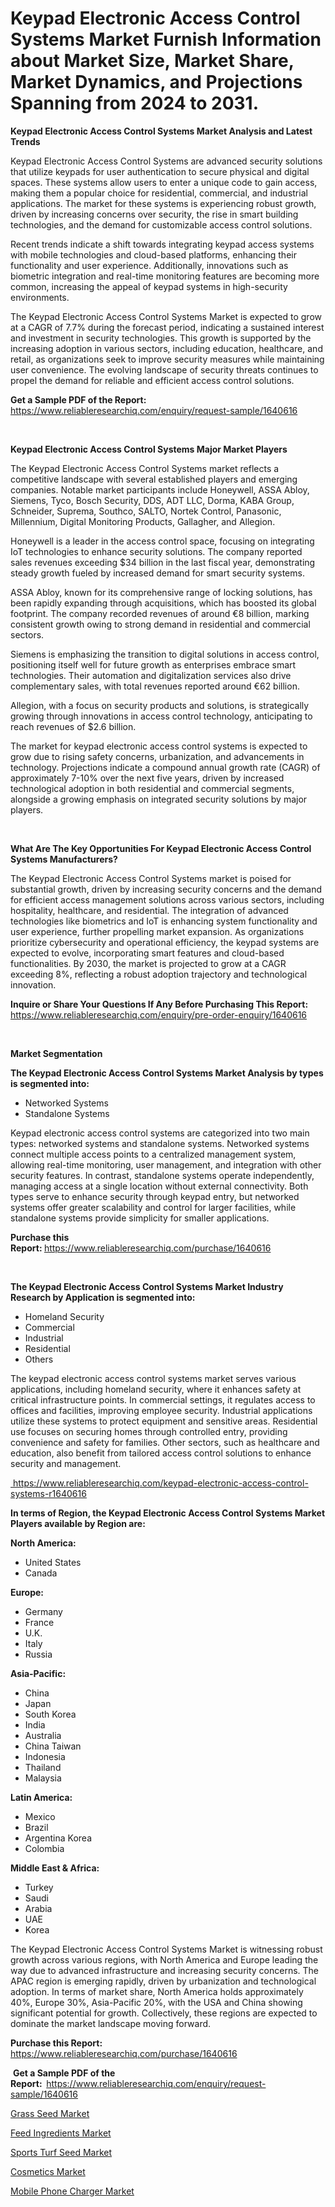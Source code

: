 <p><h1>Keypad Electronic Access Control Systems Market Furnish Information about Market Size, Market Share, Market Dynamics, and Projections Spanning from 2024 to 2031.</h1></p><p><strong>Keypad Electronic Access Control Systems Market Analysis and Latest Trends</strong></p>
<p><p>Keypad Electronic Access Control Systems are advanced security solutions that utilize keypads for user authentication to secure physical and digital spaces. These systems allow users to enter a unique code to gain access, making them a popular choice for residential, commercial, and industrial applications. The market for these systems is experiencing robust growth, driven by increasing concerns over security, the rise in smart building technologies, and the demand for customizable access control solutions.</p><p>Recent trends indicate a shift towards integrating keypad access systems with mobile technologies and cloud-based platforms, enhancing their functionality and user experience. Additionally, innovations such as biometric integration and real-time monitoring features are becoming more common, increasing the appeal of keypad systems in high-security environments.</p><p>The Keypad Electronic Access Control Systems Market is expected to grow at a CAGR of 7.7% during the forecast period, indicating a sustained interest and investment in security technologies. This growth is supported by the increasing adoption in various sectors, including education, healthcare, and retail, as organizations seek to improve security measures while maintaining user convenience. The evolving landscape of security threats continues to propel the demand for reliable and efficient access control solutions.</p></p>
<p><strong>Get a Sample PDF of the Report:&nbsp;</strong> <a href="https://www.reliableresearchiq.com/enquiry/request-sample/1640616?utm_campaign=1257&utm_medium=2&utm_source=Github&utm_content=ia&utm_term=25092024&utm_id=keypad-electronic-access-control-systems">https://www.reliableresearchiq.com/enquiry/request-sample/1640616</a></p>
<p>&nbsp;</p>
<p><strong>Keypad Electronic Access Control Systems Major Market Players</strong></p>
<p><p>The Keypad Electronic Access Control Systems market reflects a competitive landscape with several established players and emerging companies. Notable market participants include Honeywell, ASSA Abloy, Siemens, Tyco, Bosch Security, DDS, ADT LLC, Dorma, KABA Group, Schneider, Suprema, Southco, SALTO, Nortek Control, Panasonic, Millennium, Digital Monitoring Products, Gallagher, and Allegion.</p><p>Honeywell is a leader in the access control space, focusing on integrating IoT technologies to enhance security solutions. The company reported sales revenues exceeding $34 billion in the last fiscal year, demonstrating steady growth fueled by increased demand for smart security systems.</p><p>ASSA Abloy, known for its comprehensive range of locking solutions, has been rapidly expanding through acquisitions, which has boosted its global footprint. The company recorded revenues of around €8 billion, marking consistent growth owing to strong demand in residential and commercial sectors.</p><p>Siemens is emphasizing the transition to digital solutions in access control, positioning itself well for future growth as enterprises embrace smart technologies. Their automation and digitalization services also drive complementary sales, with total revenues reported around €62 billion.</p><p>Allegion, with a focus on security products and solutions, is strategically growing through innovations in access control technology, anticipating to reach revenues of $2.6 billion. </p><p>The market for keypad electronic access control systems is expected to grow due to rising safety concerns, urbanization, and advancements in technology. Projections indicate a compound annual growth rate (CAGR) of approximately 7-10% over the next five years, driven by increased technological adoption in both residential and commercial segments, alongside a growing emphasis on integrated security solutions by major players.</p></p>
<p>&nbsp;</p>
<p><strong>What Are The Key Opportunities For Keypad Electronic Access Control Systems Manufacturers?</strong></p>
<p><p>The Keypad Electronic Access Control Systems market is poised for substantial growth, driven by increasing security concerns and the demand for efficient access management solutions across various sectors, including hospitality, healthcare, and residential. The integration of advanced technologies like biometrics and IoT is enhancing system functionality and user experience, further propelling market expansion. As organizations prioritize cybersecurity and operational efficiency, the keypad systems are expected to evolve, incorporating smart features and cloud-based functionalities. By 2030, the market is projected to grow at a CAGR exceeding 8%, reflecting a robust adoption trajectory and technological innovation.</p></p>
<p><strong>Inquire or Share Your Questions If Any Before Purchasing This Report:</strong> <a href="https://www.reliableresearchiq.com/enquiry/pre-order-enquiry/1640616?utm_campaign=1257&utm_medium=2&utm_source=Github&utm_content=ia&utm_term=25092024&utm_id=keypad-electronic-access-control-systems">https://www.reliableresearchiq.com/enquiry/pre-order-enquiry/1640616</a></p>
<p>&nbsp;</p>
<p><strong>Market Segmentation</strong></p>
<p><strong>The Keypad Electronic Access Control Systems Market Analysis by types is segmented into:</strong></p>
<p><ul><li>Networked Systems</li><li>Standalone Systems</li></ul></p>
<p><p>Keypad electronic access control systems are categorized into two main types: networked systems and standalone systems. Networked systems connect multiple access points to a centralized management system, allowing real-time monitoring, user management, and integration with other security features. In contrast, standalone systems operate independently, managing access at a single location without external connectivity. Both types serve to enhance security through keypad entry, but networked systems offer greater scalability and control for larger facilities, while standalone systems provide simplicity for smaller applications.</p></p>
<p><strong>Purchase this Report:&nbsp;</strong><a href="https://www.reliableresearchiq.com/purchase/1640616?utm_campaign=1257&utm_medium=2&utm_source=Github&utm_content=ia&utm_term=25092024&utm_id=keypad-electronic-access-control-systems">https://www.reliableresearchiq.com/purchase/1640616</a></p>
<p>&nbsp;</p>
<p><strong>The Keypad Electronic Access Control Systems Market Industry Research by Application is segmented into:</strong></p>
<p><ul><li>Homeland Security</li><li>Commercial</li><li>Industrial</li><li>Residential</li><li>Others</li></ul></p>
<p><p>The keypad electronic access control systems market serves various applications, including homeland security, where it enhances safety at critical infrastructure points. In commercial settings, it regulates access to offices and facilities, improving employee security. Industrial applications utilize these systems to protect equipment and sensitive areas. Residential use focuses on securing homes through controlled entry, providing convenience and safety for families. Other sectors, such as healthcare and education, also benefit from tailored access control solutions to enhance security and management.</p></p>
<p><a href="https://www.reliableresearchiq.com/keypad-electronic-access-control-systems-r1640616?utm_campaign=1257&utm_medium=2&utm_source=Github&utm_content=ia&utm_term=25092024&utm_id=keypad-electronic-access-control-systems">&nbsp;https://www.reliableresearchiq.com/keypad-electronic-access-control-systems-r1640616</a></p>
<p><strong>In terms of Region, the Keypad Electronic Access Control Systems Market Players available by Region are:</strong></p>
<p>
    <p> <strong> North America: </strong>
        <ul>
            <li>United States</li>
            <li>Canada</li>
        </ul>
        </p> 
    <p> <strong> Europe: </strong>
        <ul>
            <li>Germany</li>
            <li>France</li>
            <li>U.K.</li>
            <li>Italy</li>
            <li>Russia</li>
        </ul>
        </p> 
    <p> <strong> Asia-Pacific: </strong>
        <ul>
            <li>China</li>
            <li>Japan</li>
            <li>South Korea</li>
            <li>India</li>
            <li>Australia</li>
            <li>China Taiwan</li>
            <li>Indonesia</li>
            <li>Thailand</li>
            <li>Malaysia</li>
        </ul>
        </p> 
    <p> <strong> Latin America: </strong>
        <ul>
            <li>Mexico</li>
            <li>Brazil</li>
            <li>Argentina Korea</li>
            <li>Colombia</li>
        </ul>
        </p> 
    <p> <strong> Middle East & Africa: </strong>
        <ul>
            <li>Turkey</li>
            <li>Saudi</li>
            <li>Arabia</li>
            <li>UAE</li>
            <li>Korea</li>
        </ul>
    </p>
    </p>
<p><p>The Keypad Electronic Access Control Systems Market is witnessing robust growth across various regions, with North America and Europe leading the way due to advanced infrastructure and increasing security concerns. The APAC region is emerging rapidly, driven by urbanization and technological adoption. In terms of market share, North America holds approximately 40%, Europe 30%, Asia-Pacific 20%, with the USA and China showing significant potential for growth. Collectively, these regions are expected to dominate the market landscape moving forward.</p></p>
<p><strong>Purchase this Report: </strong><a href="https://www.reliableresearchiq.com/purchase/1640616?utm_campaign=1257&utm_medium=2&utm_source=Github&utm_content=ia&utm_term=25092024&utm_id=keypad-electronic-access-control-systems">https://www.reliableresearchiq.com/purchase/1640616</a></p>
<p>&nbsp;<strong>Get a Sample PDF of the Report:&nbsp;&nbsp;</strong><a href="https://www.reliableresearchiq.com/enquiry/request-sample/1640616?utm_campaign=1257&utm_medium=2&utm_source=Github&utm_content=ia&utm_term=25092024&utm_id=keypad-electronic-access-control-systems">https://www.reliableresearchiq.com/enquiry/request-sample/1640616</a></p>
<p><strong></strong></p>
<p><p><a href="https://www.linkedin.com/pulse/comprehensive-analysis-global-grass-seed-market-growth-trends-u5buf?utm_campaign=1257&utm_medium=2&utm_source=Github&utm_content=ia&utm_term=25092024&utm_id=keypad-electronic-access-control-systems">Grass Seed Market</a></p><p><a href="https://www.linkedin.com/pulse/feed-ingredients-market-size-share-analysis-growth-trends-forecasts-6o5uf?utm_campaign=1257&utm_medium=2&utm_source=Github&utm_content=ia&utm_term=25092024&utm_id=keypad-electronic-access-control-systems">Feed Ingredients Market</a></p><p><a href="https://www.linkedin.com/pulse/emerging-trends-sports-turf-seed-market-global-outlook-future-rzadf?utm_campaign=1257&utm_medium=2&utm_source=Github&utm_content=ia&utm_term=25092024&utm_id=keypad-electronic-access-control-systems">Sports Turf Seed Market</a></p><p><a href="https://issuu.com/reportprime-2/docs/cosmetics-market-size-2030.pptx_f1b4427f70d109?utm_campaign=1257&utm_medium=2&utm_source=Github&utm_content=ia&utm_term=25092024&utm_id=keypad-electronic-access-control-systems">Cosmetics Market</a></p><p><a href="https://issuu.com/reportprime-2/docs/mobile-phone-charger-market-size-20_f8b5fef77c4c1c?utm_campaign=1257&utm_medium=2&utm_source=Github&utm_content=ia&utm_term=25092024&utm_id=keypad-electronic-access-control-systems">Mobile Phone Charger Market</a></p></p>